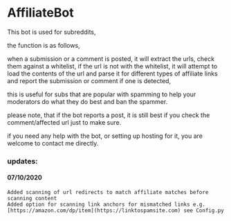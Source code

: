 # AffiliateBot

This bot is used for subreddits,

the function is as follows,

when a submission or a comment is posted, it will extract the urls, check them against a whitelist, if the url is not with the whitelist, it will attempt to load the contents of the url and parse it for different types of affiliate links and report the submission or comment if one is detected,

this is useful for subs that are popular with spamming to help your moderators do what they do best and ban the spammer.

please note, that if the bot reports a post, it is still best if you check the comment/affected url just to make sure.

if you need any help with the bot, or setting up hosting for it, you are welcome to contact me directly.


### updates:
#### 07/10/2020
```
Added scanning of url redirects to match affiliate matches before scanning content
Added option for scanning link anchors for mismatched links e.g. [https://amazon.com/dp/item](https://linktospamsite.com) see Config.py
```
